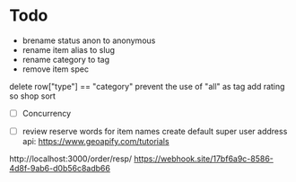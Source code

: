# Todo
* brename status anon to anonymous 
* rename item alias to slug
* rename category to tag
* remove item spec
<!-- rename db from meji to live -->
<!-- rename db from dev to test -->
delete row["type"] == "category"
prevent the use of "all" as tag
add rating so shop sort
- [ ] Concurrency
- [ ] review reserve words for item names
create default super user
address api: https://www.geoapify.com/tutorials


http://localhost:3000/order/resp/
https://webhook.site/17bf6a9c-8586-4d8f-9ab6-d0b56c8adb66